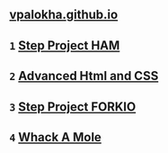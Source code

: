 ## [vpalokha.github.io](https://vpalokha.github.io)
## `1` [Step Project HAM](https://vpalokha.github.io/ham)
## `2` [Advanced Html and CSS](https://vpalokha.github.io/homework2)
## `3` [Step Project FORKIO](https://vpalokha.github.io/forkio)
## `4` [Whack A Mole](https://vpalokha.github.io/whack_a_mole)
